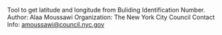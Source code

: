 Tool to get latitude and longitude from Buliding Identification Number.
Author: Alaa Moussawi
Organization: The New York City Council
Contact Info: amoussawi@council.nyc.gov
